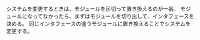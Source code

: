 システムを変更するときは、モジュールを区切って置き換えるのが一番。
モジュールになってなかったら、まずはモジュールを切り出して、インタフェースを決める。
同じインタフェースの違うモジュールに置き換えることでシステムを変更する。

